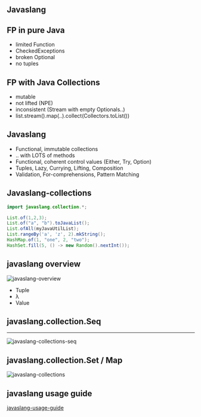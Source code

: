 ## Javaslang


## FP in pure Java

- limited Function
- CheckedExceptions
- broken Optional
- no tuples


## FP with Java Collections

- mutable
- not lifted (NPE)
- inconsistent (Stream with empty Optionals..)
- list.stream().map(..).collect(Collectors.toList())


## Javaslang

- Functional, immutable collections
- .. with LOTS of methods
- Functional, coherent control values (Either, Try, Option)
- Tuples, Lazy, Currying, Lifting, Composition
- Validation, For-comprehensions, Pattern Matching


## Javaslang-collections

~~~java
import javaslang.collection.*;

List.of(1,2,3);
List.of("a", "b").toJavaList();
List.ofAll(myJavaUtilList);
List.rangeBy('a', 'z', 2).mkString();
HashMap.of(1, "one", 2, "two");
HashSet.fill(5, () -> new Random().nextInt());
~~~


## javaslang overview

![javaslang-overview](img/javaslang-overview.png "Javaslang overview")

- Tuple
- λ
- Value


## javaslang.collection.Seq
- - -
![javaslang-collections-seq](img/collections-seq.png "Javaslang collections seq")


## javaslang.collection.Set / Map

![javaslang-collections](img/javaslang-collections.png "Javaslang collections")


## javaslang usage guide

[javaslang-usage-guide](http://www.javaslang.io/javaslang-docs/#_usage_guide)